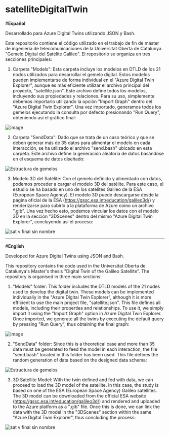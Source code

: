 # satelliteDigitalTwin
#**Español**

Desarrollado para Azure Digital Twins utilizando JSON y Bash.

Este repositorio contiene el código utilizado en el trabajo de fin de máster de ingeniería de telecomunicaciones de la Universitat Oberta de Catalunya "Gemelo Digital del Satélite Galileo". El repositorio se organiza en tres secciones principales:

1. Carpeta "Models": Esta carpeta incluye los modelos en DTLD de los 21 nodos utilizados para desarrollar el gemelo digital. Estos modelos pueden implementarse de forma individual en el "Azure Digital Twin Explorer", aunque es más eficiente utilizar el archivo principal del proyecto, "satellite.json". Este archivo define todos los modelos, incluyendo sus propiedades y relaciones. Para su uso, simplemente debemos importarlo utilizando la opción "Import Graph" dentro del "Azure Digital Twin Explorer". Una vez importado, generamos todos los gemelos ejecutando la consulta por defecto presionando "Run Query", obteniendo así el gráfico final:

![image](https://github.com/jgcreus/satelliteDigitalTwin/assets/61203608/93f64d30-a44b-4754-a3b7-4db696da5f91)

2. Carpeta "SendData": Dado que se trata de un caso teórico y que se deben generar más de 35 datos para alimentar el modelo en cada interacción, se ha utilizado el archivo "send.bash" ubicado en esta carpeta. Este archivo define la generación aleatoria de datos basándose en el esquema de datos diseñado:

![Estructura de gemelos](https://github.com/jgcreus/satelliteDigitalTwin/assets/61203608/a84a8a9b-f4ca-4bb2-8535-afd509f44de8)

3. Modelo 3D del Satélite: Con el gemelo definido y alimentado con datos, podemos proceder a cargar el modelo 3D del satélite. Para este caso, el estudio se ha basado en uno de los satélites Galileo de la ESA (European Space Agency). El modelo 3D puede descargarse desde la página oficial de la ESA (https://gssc.esa.int/education/galileo3d/) y renderizarse para subirlo a la plataforma de Azure como un archivo ".glb". Una vez hecho esto, podemos vincular los datos con el modelo 3D en la sección "3DScenes" dentro del mismo "Azure Digital Twin Explorer", concluyendo así el proceso:

![sat v final sin nombre](https://github.com/jgcreus/satelliteDigitalTwin/assets/61203608/9922fd4f-2039-4076-a1b0-464c5747a5f3)



----------------------------------------------------------------------------------------------------------------------------------------------------------------------------
#**English**

Developed for Azure Digital Twins using JSON and Bash.

This repository contains the code used in the Universitat Oberta de Catalunya's Master's thesis "Digital Twin of the Galileo Satellite". The repository is organised in three main sections:

1. "Models" folder: This folder includes the DTLD models of the 21 nodes used to develop the digital twin. These models can be implemented individually in the "Azure Digital Twin Explorer", although it is more efficient to use the main project file, "satellite.json". This file defines all models, including their properties and relationships. To use it, we simply import it using the "Import Graph" option in Azure Digital Twin Explorer. Once imported, we generate all the twins by executing the default query by pressing "Run Query", thus obtaining the final graph:

![image](https://github.com/jgcreus/satelliteDigitalTwin/assets/61203608/93f64d30-a44b-4754-a3b7-4db696da5f91)

2. "SendData" folder: Since this is a theoretical case and more than 35 data must be generated to feed the model in each interaction, the file "send.bash" located in this folder has been used. This file defines the random generation of data based on the designed data schema:

![Estructura de gemelos](https://github.com/jgcreus/satelliteDigitalTwin/assets/61203608/a84a8a9b-f4ca-4bb2-8535-afd509f44de8)

3. 3D Satellite Model: With the twin defined and fed with data, we can proceed to load the 3D model of the satellite. In this case, the study is based on one of the ESA (European Space Agency) Galileo satellites. The 3D model can be downloaded from the official ESA website (https://gssc.esa.int/education/galileo3d/) and rendered and uploaded to the Azure platform as a ".glb" file. Once this is done, we can link the data with the 3D model in the "3DScenes" section within the same "Azure Digital Twin Explorer", thus concluding the process:

![sat v final sin nombre](https://github.com/jgcreus/satelliteDigitalTwin/assets/61203608/9922fd4f-2039-4076-a1b0-464c5747a5f3)
